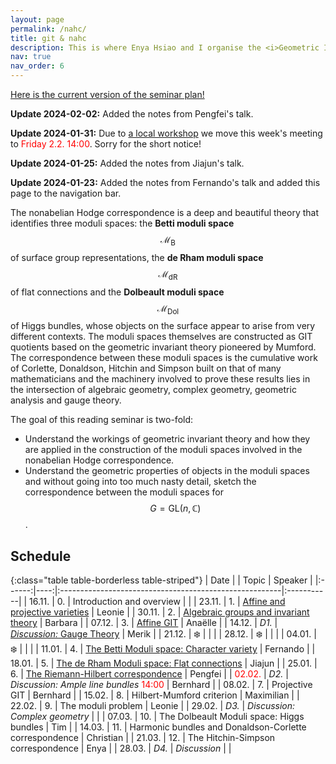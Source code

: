 ```yaml
---
layout: page
permalink: /nahc/
title: git & nahc
description: This is where Enya Hsiao and I organise the <i>Geometric Invariant Theory & Non-abelian Hodge Correspondence</i> Reading Seminar.
nav: true
nav_order: 6
---
```


<a href="/assets/pdf/nahc/GIT_NaHC_Seminar_Plan.pdf" target="_blank">Here is the current version of the seminar plan!</a>

**Update 2024-02-02:** Added the notes from Pengfei's talk.

**Update 2024-01-31:** Due to [a local workshop](https://www.mis.mpg.de/de/events/series/symplectic-geometry-of-representation-and-quiver-varieties) we move this week's meeting to <span style="color:red">Friday 2.2. 14:00</span>. Sorry for the short notice!

**Update 2024-01-25:** Added the notes from Jiajun's talk.

**Update 2024-01-23:** Added the notes from Fernando's talk and added this page to the navigation bar.

The nonabelian Hodge correspondence is a deep and beautiful theory that identifies three moduli spaces: the **Betti moduli space** $$\mathcal{M}_{\text{B}}$$ of surface group representations, the **de Rham moduli space** $$\mathcal{M}_{\text{dR}}$$ of flat connections and the **Dolbeault moduli space** $$\mathcal{M}_{\text{Dol}}$$ of Higgs bundles, whose objects on the surface appear to arise from very different contexts. The moduli spaces themselves are constructed as GIT quotients based on the geometric invariant theory pioneered by Mumford. The correspondence between these moduli spaces is the cumulative work of Corlette, Donaldson, Hitchin and Simpson built on that of many mathematicians and the machinery involved to prove these results lies in the intersection of algebraic geometry, complex geometry, geometric analysis and gauge theory.

The goal of this reading seminar is two-fold:

- Understand the workings of geometric invariant theory and how they are applied in the construction of the moduli spaces involved in the nonabelian Hodge correspondence.
- Understand the geometric properties of objects in the moduli spaces and without going into too much nasty detail, sketch the correspondence between the moduli spaces for $$G = \mathrm{GL}(n, \mathbb{C})$$.

## Schedule

{:class="table table-borderless table-striped"}
| Date | | Topic | Speaker |
|:------:|----:|:-------------------------------------------------------|:-----------|
| 16.11. | 0. | Introduction and overview | |
| 23.11. | 1. | <a href="/assets/pdf/nahc/01_Affine_and_projective_Varieties.pdf" target="_blank">Affine and projective varieties</a> | Leonie |
| 30.11. | 2. | <a href="/assets/pdf/nahc/02_Algebraic_groups_and_invariant_theory.pdf" target="_blank">Algebraic groups and invariant theory</a> | Barbara |
| 07.12. | 3. | <a href="/assets/pdf/nahc/03_Affine_GIT.pdf" target="_blank">Affine GIT</a> | Anaëlle |
| 14.12. | _D1._ | <a href="/assets/pdf/nahc/D1_Gauge_Theory.pdf" target="_blank">_Discussion:_ Gauge Theory</a> | Merik |
| 21.12. | ❄️ | | |
| 28.12. | ❄️ | | |
| 04.01. | ❄️ | | |
| 11.01. | 4. | <a href="/assets/pdf/nahc/04_Character_Variety.pdf" target="_blank">The Betti Moduli space: Character variety</a> | Fernando |
| 18.01. | 5. | <a href="/assets/pdf/nahc/05_deRham_Moduli_Space.pdf" target="_blank">The de Rham Moduli space: Flat connections</a> | Jiajun |
| 25.01. | 6. | <a href="/assets/pdf/nahc/06_Riemann-Hilbert_correspondence.pdf" target="_blank">The Riemann-Hilbert correspondence</a> | Pengfei |
| <span style="color:red">02.02.</span> | _D2._ | _Discussion: Ample line bundles_ <span style="color:red">14:00</span> | Bernhard |
| 08.02. | 7. | Projective GIT | Bernhard |
| 15.02. | 8. | Hilbert-Mumford criterion | Maximilian |
| 22.02. | 9. | The moduli problem | Leonie |
| 29.02. | _D3._ | _Discussion: Complex geometry_ | |
| 07.03. | 10. | The Dolbeault Moduli space: Higgs bundles | Tim |
| 14.03. | 11. | Harmonic bundles and Donaldson-Corlette correspondence | Christian |
| 21.03. | 12. | The Hitchin-Simpson correspondence | Enya |
| 28.03. | _D4._ | _Discussion_ | |
